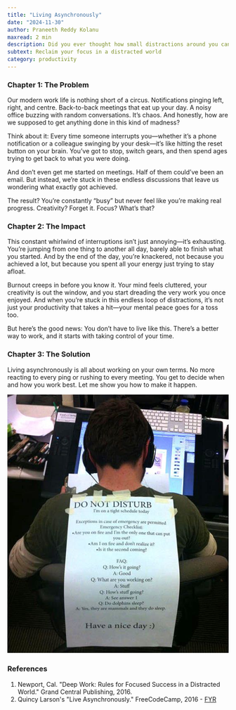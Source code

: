 ```yaml
---
title: "Living Asynchronously"
date: "2024-11-30"
author: Praneeth Reddy Kolanu
maxread: 2 min
description: Did you ever thought how small distractions around you can affect your productivity? Did you try to sustain your focus on a task? This blog is all about living asynchronously alongside being super productive.
subtext: Reclaim your focus in a distracted world
category: productivity
---
```


### Chapter 1: The Problem

Our modern work life is nothing short of a circus. Notifications pinging left, right, and centre. Back-to-back meetings that eat up your day. A noisy office buzzing with random conversations. It’s chaos. And honestly, how are we supposed to get anything done in this kind of madness?

Think about it: Every time someone interrupts you—whether it’s a phone notification or a colleague swinging by your desk—it’s like hitting the reset button on your brain. You’ve got to stop, switch gears, and then spend ages trying to get back to what you were doing.

And don’t even get me started on meetings. Half of them could’ve been an email. But instead, we’re stuck in these endless discussions that leave us wondering what exactly got achieved.

The result? You’re constantly “busy” but never feel like you’re making real progress. Creativity? Forget it. Focus? What’s that?

### Chapter 2: The Impact

This constant whirlwind of interruptions isn’t just annoying—it’s exhausting. You’re jumping from one thing to another all day, barely able to finish what you started. And by the end of the day, you’re knackered, not because you achieved a lot, but because you spent all your energy just trying to stay afloat.

Burnout creeps in before you know it. Your mind feels cluttered, your creativity is out the window, and you start dreading the very work you once enjoyed. And when you’re stuck in this endless loop of distractions, it’s not just your productivity that takes a hit—your mental peace goes for a toss too.

But here’s the good news: You don’t have to live like this. There’s a better way to work, and it starts with taking control of your time.

### Chapter 3: The Solution

Living asynchronously is all about working on your own terms. No more reacting to every ping or rushing to every meeting. You get to decide when and how you work best. Let me show you how to make it happen.

<div align="center">

![](./image.png)

</div>

### References

1. Newport, Cal. "Deep Work: Rules for Focused Success in a Distracted World." Grand Central Publishing, 2016.
2. Quincy Larson's "Live Asynchronously." FreeCodeCamp, 2016 - [FYR](https://www.freecodecamp.org/news/live-asynchronously-c8e7172fe7ea/)

